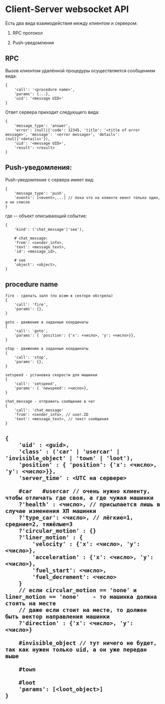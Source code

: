 ﻿
# Client-Server websocket API

Есть два вида взаимодействия между клиентом и сервером:

1. RPC протокол

2. Push-уведомления


## RPC

Вызов клиентом удалённой процедуры осуществляется сообщением вида:

    {
        'call': '<procedure name>',
        'params': {...},
        'uid': '<message UID>'
    }

Ответ сервера приходит следующего вида:

    {
        'message_type': 'answer',
        'error': (null|{'code': 12345, 'title': '<title of error message>', 'message': '<error message>', 'details': (null|'<details>'}),
        'uid': '<message UID>',
        'result': <result>
    }


## Push-уведомления:

Push-уведомление с сервера имеет вид:

    {
        'message_type': 'push',
        'events': [<event>,...] // пока что на клиенте евент только один, а не список
    }

где <event> -- объект описывающий событие:

    {
        'kind': ('chat_message'|'see'),

        # chat_message:
        'from': <sender_info>,
        'text': <message_text>,
        'id': <message_id>,

        # see
        'object': <object>,
    }
    

	
## procedure name
	fire - сделать залп (по всем в секторе обстрела)
	{
	    'call': 'fire',
        'params': {},
	}
	
	goto - движение в заданные координаты
	{
		'call': 'goto',
        'params': { 'position': {'x': <число>, 'y': <число>}},
	}

	stop - движение в заданные координаты
	{
		'call': 'stop',
        'params': {},
	}
	
	setspeed - установка скорости для машинки
	{
		'call': 'setspeed',
        'params': { 'newspeed': <число>},
	}
	
	chat_message - отправить сообщение в чат
	{
		'call': 'chat_message'
	    'from': <sender_info>, // user.ID
        'text': <message_text>, // текст сообщения
	}
	
	
## <object>
	{
		'uid' : <guid>,
		'class' : ('car' | 'usercar' | 'invisible_object' | 'town' | 'loot'),
		'position' : { 'position': {'x': <число>, 'y': <число>}},
		'server_time' : <UTC на сервере>
		
		#car   #usercar // очень нужно клиенту, чтобы отличать где своя, а где чужая машинки
		?'health' : <число>, // присылается лишь в случае изменения ХП машинки
		?'type_car': <число>, // лёгкие=1, средние=2, тяжёлые=3 
		?'circular_motion' : {}
		?'liner_motion' : {
			'velocity' : {'x': <число>, 'y': <число>},
			'acceleration' : {'x': <число>, 'y': <число>},
			'fuel_start': <число>,
			'fuel_decrement': <число>
		}
		// если circular_motion == 'none' и liner_motion == 'none'    - то машинка должна стоять на месте
		// даже если стоит на месте, то должен быть вектор направления машинки
		?'direction' : {'x': <число>, 'y': <число>}  
		
		#invisible_object // тут ничего не будет, так как нужен только uid, а он уже передан выше
		
		#town
		
		#loot
		'params': [<loot_object>]
	}
	